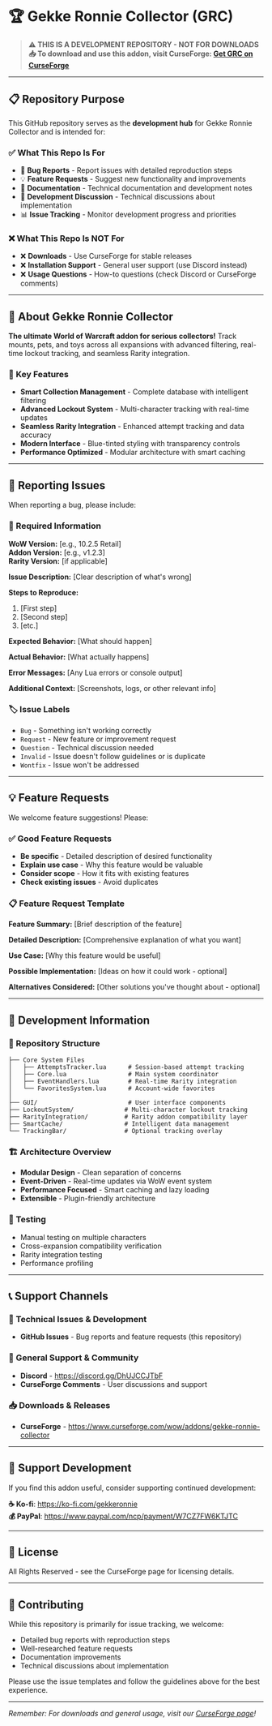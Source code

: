 # 🏆 Gekke Ronnie Collector (GRC)

> **⚠️ THIS IS A DEVELOPMENT REPOSITORY - NOT FOR DOWNLOADS**  
> **📥 To download and use this addon, visit CurseForge: [Get GRC on CurseForge](https://www.curseforge.com/wow/addons/gekke-ronnie-collector)**

---

## 📋 Repository Purpose

This GitHub repository serves as the **development hub** for Gekke Ronnie Collector and is intended for:

### ✅ What This Repo Is For
- 🐛 **Bug Reports** - Report issues with detailed reproduction steps
- 💡 **Feature Requests** - Suggest new functionality and improvements
- 📖 **Documentation** - Technical documentation and development notes
- 🔧 **Development Discussion** - Technical discussions about implementation
- 📊 **Issue Tracking** - Monitor development progress and priorities

### ❌ What This Repo Is NOT For
- ❌ **Downloads** - Use CurseForge for stable releases
- ❌ **Installation Support** - General user support (use Discord instead)
- ❌ **Usage Questions** - How-to questions (check Discord or CurseForge comments)

---

## 🚀 About Gekke Ronnie Collector

**The ultimate World of Warcraft addon for serious collectors!** Track mounts, pets, and toys across all expansions with advanced filtering, real-time lockout tracking, and seamless Rarity integration.

### 🌟 Key Features
- **Smart Collection Management** - Complete database with intelligent filtering
- **Advanced Lockout System** - Multi-character tracking with real-time updates
- **Seamless Rarity Integration** - Enhanced attempt tracking and data accuracy
- **Modern Interface** - Blue-tinted styling with transparency controls
- **Performance Optimized** - Modular architecture with smart caching

---

## 🐛 Reporting Issues

When reporting a bug, please include:

### 📝 Required Information
**WoW Version:** [e.g., 10.2.5 Retail]  
**Addon Version:** [e.g., v1.2.3]  
**Rarity Version:** [if applicable]  

**Issue Description:**
[Clear description of what's wrong]

**Steps to Reproduce:**
1. [First step]  
2. [Second step]  
3. [etc.]  

**Expected Behavior:**
[What should happen]  

**Actual Behavior:**
[What actually happens]  

**Error Messages:**
[Any Lua errors or console output]  

**Additional Context:**
[Screenshots, logs, or other relevant info]  

### 🏷️ Issue Labels
- `Bug` - Something isn't working correctly
- `Request` - New feature or improvement request
- `Question` - Technical discussion needed
- `Invalid` - Issue doesn't follow guidelines or is duplicate
- `Wontfix` - Issue won't be addressed

---

## 💡 Feature Requests

We welcome feature suggestions! Please:

### ✅ Good Feature Requests
- **Be specific** - Detailed description of desired functionality
- **Explain use case** - Why this feature would be valuable
- **Consider scope** - How it fits with existing features
- **Check existing issues** - Avoid duplicates

### 📋 Feature Request Template
**Feature Summary:**
[Brief description of the feature]

**Detailed Description:**
[Comprehensive explanation of what you want]

**Use Case:**
[Why this feature would be useful]

**Possible Implementation:**
[Ideas on how it could work - optional]

**Alternatives Considered:**
[Other solutions you've thought about - optional]

---

## 🔧 Development Information

### 📁 Repository Structure
```
├── Core System Files
│   ├── AttemptsTracker.lua      # Session-based attempt tracking
│   ├── Core.lua                 # Main system coordinator
│   ├── EventHandlers.lua        # Real-time Rarity integration
│   └── FavoritesSystem.lua      # Account-wide favorites
│
├── GUI/                         # User interface components
├── LockoutSystem/              # Multi-character lockout tracking
├── RarityIntegration/          # Rarity addon compatibility layer
├── SmartCache/                 # Intelligent data management
└── TrackingBar/                # Optional tracking overlay
```

### 🏗️ Architecture Overview
- **Modular Design** - Clean separation of concerns
- **Event-Driven** - Real-time updates via WoW event system
- **Performance Focused** - Smart caching and lazy loading
- **Extensible** - Plugin-friendly architecture

### 🧪 Testing
- Manual testing on multiple characters
- Cross-expansion compatibility verification
- Rarity integration testing
- Performance profiling

---

## 📞 Support Channels

### 🐛 Technical Issues & Development
- **GitHub Issues** - Bug reports and feature requests (this repository)

### 💬 General Support & Community
- **Discord** - https://discord.gg/DhUJCCJTbF
- **CurseForge Comments** - User discussions and support

### 📥 Downloads & Releases
- **CurseForge** - https://www.curseforge.com/wow/addons/gekke-ronnie-collector

---

## 💝 Support Development

If you find this addon useful, consider supporting continued development:

**☕ Ko-fi**: https://ko-fi.com/gekkeronnie  
**💰 PayPal**: https://www.paypal.com/ncp/payment/W7CZ7FW6KTJTC

---

## 📄 License

All Rights Reserved - see the CurseForge page for licensing details.

---

## 🤝 Contributing

While this repository is primarily for issue tracking, we welcome:
- Detailed bug reports with reproduction steps
- Well-researched feature requests
- Documentation improvements
- Technical discussions about implementation

Please use the issue templates and follow the guidelines above for the best experience.

---

*Remember: For downloads and general usage, visit our [CurseForge page](https://www.curseforge.com/wow/addons/gekke-ronnie-collector)!*
